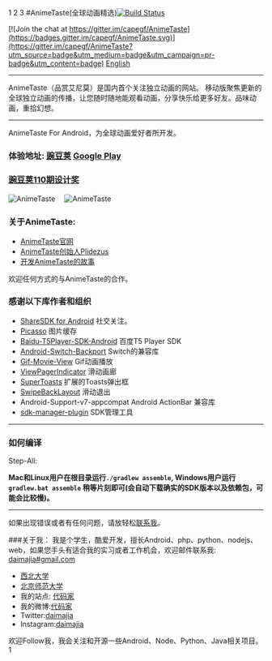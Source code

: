 1
2
3
#AnimeTaste(全球动画精选)[![Build Status](https://travis-ci.org/daimajia/AnimeTaste.png?branch=master)](https://travis-ci.org/daimajia/AnimeTaste)

[![Join the chat at https://gitter.im/capegf/AnimeTaste](https://badges.gitter.im/capegf/AnimeTaste.svg)](https://gitter.im/capegf/AnimeTaste?utm_source=badge&utm_medium=badge&utm_campaign=pr-badge&utm_content=badge)
[English](./README.md)

---------------------

AnimeTaste（品赏艾尼莫）是国内首个关注独立动画的网站。
移动版聚焦更新的全球独立动画的传播，让您随时随地能观看动画，分享快乐给更多好友。品味动画，重拾幻想。

---------------------

AnimeTaste For Android，为全球动画爱好者所开发。

### 体验地址: [豌豆荚](http://www.wandoujia.com/apps/com.zhan_dui.animetaste) [Google Play](https://play.google.com/store/apps/details?id=com.zhan_dui.animetaste) ###

### [豌豆荚110期设计奖](http://www.wandoujia.com/award/blog/com.zhan_dui.animetaste)

![AnimeTaste](http://ww2.sinaimg.cn/mw690/610dc034jw1e885o9kjgzj208c0b40ty.jpg)　
![AnimeTaste](http://ww3.sinaimg.cn/mw690/610dc034jw1e885obnjy6j208c0b43zo.jpg)

### 关于AnimeTaste: ###

*	[AnimeTaste官网](http://www.animetaste.net)
*	[AnimeTaste创始人Plidezus](http://www.plidezus.net/)
*	[开发AnimeTaste的故事](http://blog.daimajia.com/?p=549)

欢迎任何方式的与AnimeTaste的合作。

### 感谢以下库作者和组织

*	[ShareSDK for Android](http://sharesdk.cn/) 社交关注。
*	[Picasso](https://github.com/square/picasso) 图片缓存
*	[Baidu-T5Player-SDK-Android](http://developer.baidu.com/wiki/index.php?title=docs/cplat/media/sdk) 百度T5 Player SDK
*	[Android-Switch-Backport](https://github.com/BoD/android-switch-backport) Switch的兼容库
*	[Gif-Movie-View](https://github.com/sbakhtiarov/gif-movie-view) Gif动画播放
*	[ViewPagerIndicator](https://github.com/JakeWharton/Android-ViewPagerIndicator) 滑动画廊
*	[SuperToasts](https://github.com/JohnPersano/SuperToasts) 扩展的Toasts弹出框
*	[SwipeBackLayout](https://github.com/Issacw0ng/SwipeBackLayout) 滑动退出
*	Android-Support-v7-appcompat Android ActionBar 兼容库
*	[sdk-manager-plugin](https://github.com/JakeWharton/sdk-manager-plugin) SDK管理工具

-------------------

### 如何编译 ###

Step-All: 

**Mac和Linux用户在根目录运行`./gradlew assemble`, Windows用户运行`gradlew.bat assemble` 稍等片刻即可(会自动下载确实的SDK版本以及依赖包，可能会比较慢)。**


-------


如果出现错误或者有任何问题，请放轻松[联系我](mailto:daimajia@gmail.com)。


###关于我：
我是个学生，酷爱开发，擅长Android、php、python、nodejs、web，如果您手头有适合我的实习或者工作机会，欢迎邮件联系我:  [daimajia#gmail.com](mailto:daimajia@gmail.com)

*	[西北大学](http://zh.wikipedia.org/wiki/%E8%A5%BF%E5%8C%97%E5%A4%A7%E5%AD%A6_\(%E4%B8%AD%E5%9B%BD\))
*	[北京师范大学](http://www.bnu.edu.cn)
*	我的站点: [代码家](http://www.daimajia.com)
*	我的微博:[代码家](http://weibo.com/daimajia)
*	Twitter:[daimajia](http://twitter.com/daimajia)
*	Instagram:[daimajia](http://instagram.com/daimajia)

欢迎Follow我，我会关注和开源一些Android、Node、Python、Java相关项目。
1

